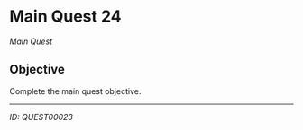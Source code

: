 # Main Quest 24

*Main Quest*

## Objective
Complete the main quest objective.

---
*ID: QUEST00023*